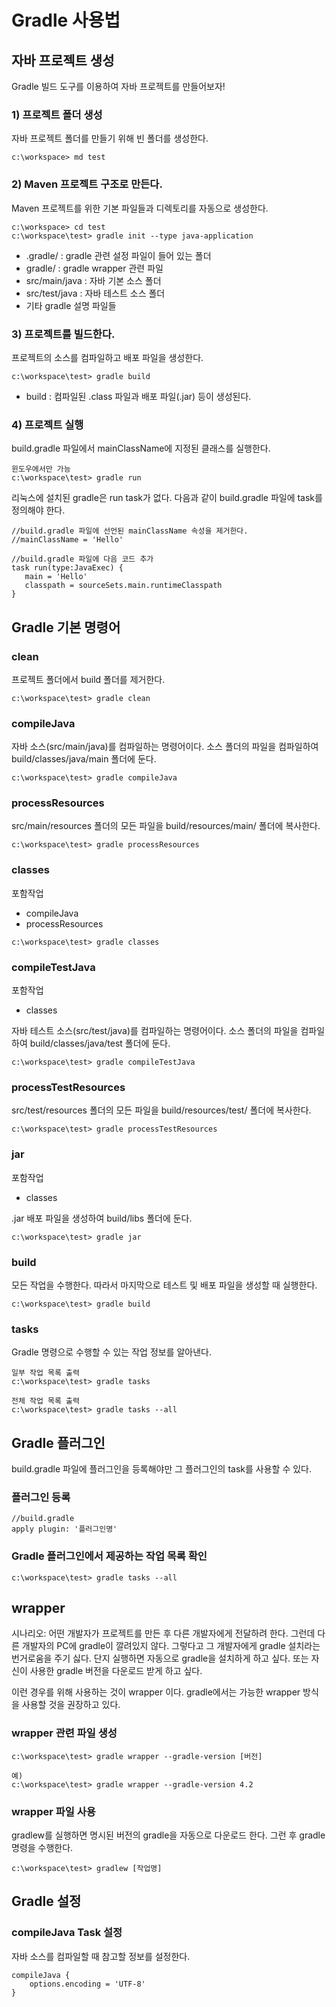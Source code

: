 # Gradle 사용법

## 자바 프로젝트 생성
Gradle 빌드 도구를 이용하여 자바 프로젝트를 만들어보자!

### 1) 프로젝트 폴더 생성
자바 프로젝트 폴더를 만들기 위해 빈 폴더를 생성한다.
```
c:\workspace> md test
```

### 2) Maven 프로젝트 구조로 만든다.
Maven 프로젝트를 위한 기본 파일들과 디렉토리를 자동으로 생성한다.
```
c:\workspace> cd test
c:\workspace\test> gradle init --type java-application
```
- .gradle/ : gradle 관련 설정 파일이 들어 있는 폴더
- gradle/ : gradle wrapper 관련 파일
- src/main/java : 자바 기본 소스 폴더
- src/test/java : 자바 테스트 소스 폴더
- 기타 gradle 설명 파일들

### 3) 프로젝트를 빌드한다.
프로젝트의 소스를 컴파일하고 배포 파일을 생성한다. 
```
c:\workspace\test> gradle build
```
- build : 컴파일된 .class 파일과 배포 파일(.jar) 등이 생성된다.


### 4) 프로젝트 실행
build.gradle 파일에서 mainClassName에 지정된 클래스를 실행한다.
```
윈도우에서만 가능
c:\workspace\test> gradle run
```

리눅스에 설치된 gradle은 run task가 없다. 다음과 같이 build.gradle 파일에 task를 정의해야 한다.
```
//build.gradle 파일에 선언된 mainClassName 속성을 제거한다.
//mainClassName = 'Hello'

//build.gradle 파일에 다음 코드 추가
task run(type:JavaExec) {
   main = 'Hello'
   classpath = sourceSets.main.runtimeClasspath
}

```

## Gradle 기본 명령어

### clean
프로젝트 폴더에서 build 폴더를 제거한다.
```
c:\workspace\test> gradle clean
```

### compileJava
자바 소스(src/main/java)를 컴파일하는 명령어이다. 소스 폴더의 파일을 컴파일하여 build/classes/java/main 폴더에 둔다.
```
c:\workspace\test> gradle compileJava
```

### processResources
src/main/resources 폴더의 모든 파일을 build/resources/main/ 폴더에 복사한다.
```
c:\workspace\test> gradle processResources
```

### classes
포함작업
- compileJava
- processResources
```
c:\workspace\test> gradle classes
```


### compileTestJava
포함작업
- classes

자바 테스트 소스(src/test/java)를 컴파일하는 명령어이다. 소스 폴더의 파일을 컴파일하여 build/classes/java/test 폴더에 둔다.
```
c:\workspace\test> gradle compileTestJava
```

### processTestResources
src/test/resources 폴더의 모든 파일을 build/resources/test/ 폴더에 복사한다.
```
c:\workspace\test> gradle processTestResources
```

### jar
포함작업
- classes

.jar 배포 파일을 생성하여 build/libs 폴더에 둔다.
```
c:\workspace\test> gradle jar
```

### build
모든 작업을 수행한다. 따라서 마지막으로 테스트 및 배포 파일을 생성할 때 실행한다.
```
c:\workspace\test> gradle build
```

### tasks
Gradle 명령으로 수행할 수 있는 작업 정보를 알아낸다.
```
일부 작업 목록 출력
c:\workspace\test> gradle tasks  

전체 작업 목록 출력
c:\workspace\test> gradle tasks --all
```

## Gradle 플러그인
build.gradle 파일에 플러그인을 등록해야만 그 플러그인의 task를 사용할 수 있다.

### 플러그인 등록 
```
//build.gradle
apply plugin: '플러그인명'
```

### Gradle 플러그인에서 제공하는 작업 목록 확인
```
c:\workspace\test> gradle tasks --all
```

## wrapper
시나리오: 어떤 개발자가 프로젝트를 만든 후 다른 개발자에게 전달하려 한다. 그런데 다른 개발자의 PC에 gradle이 깔려있지 않다. 그렇다고 그 개발자에게 gradle 설치라는 번거로움을 주기 싫다. 단지 실행하면 자동으로 gradle을 설치하게 하고 싶다. 또는 자신이 사용한 gradle 버전을 다운로드 받게 하고 싶다.

이런 경우를 위해 사용하는 것이 wrapper 이다. gradle에서는 가능한 wrapper 방식을 사용할 것을 권장하고 있다.

### wrapper 관련 파일 생성
```
c:\workspace\test> gradle wrapper --gradle-version [버전]

예)
c:\workspace\test> gradle wrapper --gradle-version 4.2
```

### wrapper 파일 사용
gradlew를 실행하면 명시된 버전의 gradle을 자동으로 다운로드 한다. 그런 후 gradle 명령을 수행한다.
```
c:\workspace\test> gradlew [작업명]
```
 
## Gradle 설정

### **compileJava** Task 설정
자바 소스를 컴파일할 때 참고할 정보를 설정한다.
```
compileJava {
    options.encoding = 'UTF-8'
}
```